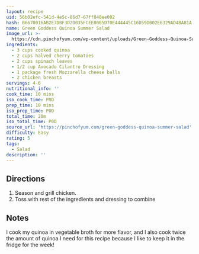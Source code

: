 ```yaml
---
layout: recipe
uid: 56b02efc-541d-4e5c-86d7-67ff848ee002
hash: B6670016AB2E7DBF3D2D035FCEE0005D70E444445C16D59DB02E6329AD4BA81A
name: Green Goddess Quinoa Summer Salad
image_url: >-
  https://cdn.pinchofyum.com/wp-content/uploads/Green-Goddess-Quinoa-Summer-Salad-600x900.jpg
ingredients:
  - 3 cups cooked quinoa
  - 2 cups halved cherry tomatoes
  - 2 cups spinach leaves
  - 1/2 cup Avocado Cilantro Dressing
  - 1 package fresh Mozzarella cheese balls
  - 2 chicken breasts
servings: 4-6
nutritional_info: ''
cook_time: 10 mins
iso_cook_time: P0D
prep_time: 10 mins
iso_prep_time: P0D
total_time: 20m
iso_total_time: P0D
source_url: 'https://pinchofyum.com/green-goddess-quinoa-summer-salad'
difficulty: Easy
rating: 5
tags:
  - Salad
description: ''
---
```

## Directions

1. Season and grill chicken.
2. Toss with rest of the ingredients and dressing to combine
## Notes

I cook my quinoa in vegetable broth for more flavor, and I also cook twice the amount of quinoa I need for this recipe because I like to keep it in the fridge for the week!
